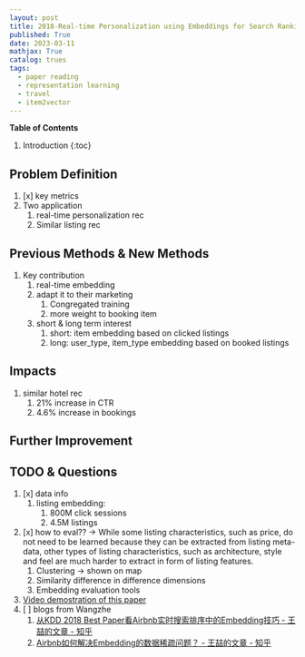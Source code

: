 ```yaml
---
layout: post
title: 2018-Real-time Personalization using Embeddings for Search Ranking at Airbnb
published: True
date: 2023-03-11
mathjax: True
catalog: trues
tags:
  - paper reading
  - representation learning
  - travel
  - item2vector
---
```


**Table of Contents**
1. Introduction
{:toc}

## Problem Definition

1. [x] key metrics
2. Two application
    1. real-time personalization rec
    2. Similar listing rec

## Previous Methods & New Methods

1. Key contribution
    1. real-time embedding 
    2. adapt it to their marketing
        1.  Congregated training
        2. more weight to booking item
    3. short & long term interest
        1. short: item embedding based on clicked listings
        2. long: user_type, item_type embedding based on booked listings

## Impacts

1. similar hotel rec
    1. 21% increase in CTR
    2. 4.6% increase in bookings

## Further Improvement


## TODO & Questions

1. [x] data info
    1. listing embedding: 
        1. 800M click sessions
        2. 4.5M listings
2. [x] how to eval?? -> While some listing characteristics, such as price, do not need to be learned because they can be extracted from listing meta-data, other types of listing characteristics, such as architecture, style and feel are much harder to extract in form of listing features.
    1. Clustering -> shown on map 
    2. Similarity difference in difference dimensions
    3. Embedding evaluation tools 
3. [Video demostration of this paper](https://www.youtube.com/watch?v=aWjsUEX7B1I&t=415s)
4. [ ] blogs from Wangzhe
    1. [从KDD 2018 Best Paper看Airbnb实时搜索排序中的Embedding技巧 - 王喆的文章 - 知乎](https://zhuanlan.zhihu.com/p/55149901)
    2. [Airbnb如何解决Embedding的数据稀疏问题？ - 王喆的文章 - 知乎](https://zhuanlan.zhihu.com/p/57313656)


